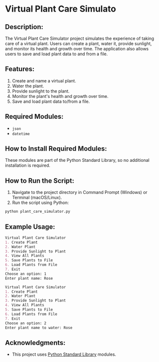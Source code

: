 # Virtual Plant Care Simulato
## Description:
The Virtual Plant Care Simulator project simulates the experience of taking care of a virtual plant. Users can create a plant, water it, provide sunlight, and monitor its health and growth over time. The application also allows users to save and load plant data to and from a file.

## Features:
1. Create and name a virtual plant.
2. Water the plant.
3. Provide sunlight to the plant.
4. Monitor the plant's health and growth over time.
5. Save and load plant data to/from a file.

## Required Modules:
- `json`
- `datetime`

## How to Install Required Modules:
These modules are part of the Python Standard Library, so no additional installation is required.

## How to Run the Script:
1. Navigate to the project directory in Command Prompt (Windows) or Terminal (macOS/Linux).
2. Run the script using Python:
```sh
python plant_care_simulator.py
```

## Example Usage:
```markdown
Virtual Plant Care Simulator
1. Create Plant
2. Water Plant
3. Provide Sunlight to Plant
4. View All Plants
5. Save Plants to File
6. Load Plants from File
7. Exit
Choose an option: 1
Enter plant name: Rose

Virtual Plant Care Simulator
1. Create Plant
2. Water Plant
3. Provide Sunlight to Plant
4. View All Plants
5. Save Plants to File
6. Load Plants from File
7. Exit
Choose an option: 2
Enter plant name to water: Rose
```
## Acknowledgments:
- This project uses [Python Standard Library](https://docs.python.org/3/library/) modules.
